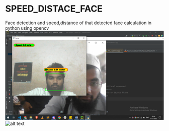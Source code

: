 # SPEED_DISTACE_FACE
Face detection and speed,distance of that detected face calculation in python using opencv 
![alt text](https://github.com/muddassirmujawar/SPEED_DISTACE_FACE/blob/main/Screenshot%20(276).png)
![alt text](https://github.com/muddassirmujawar/SPEED_DISTACE_FACE/blob/main/Screenshot%20(277).png)

